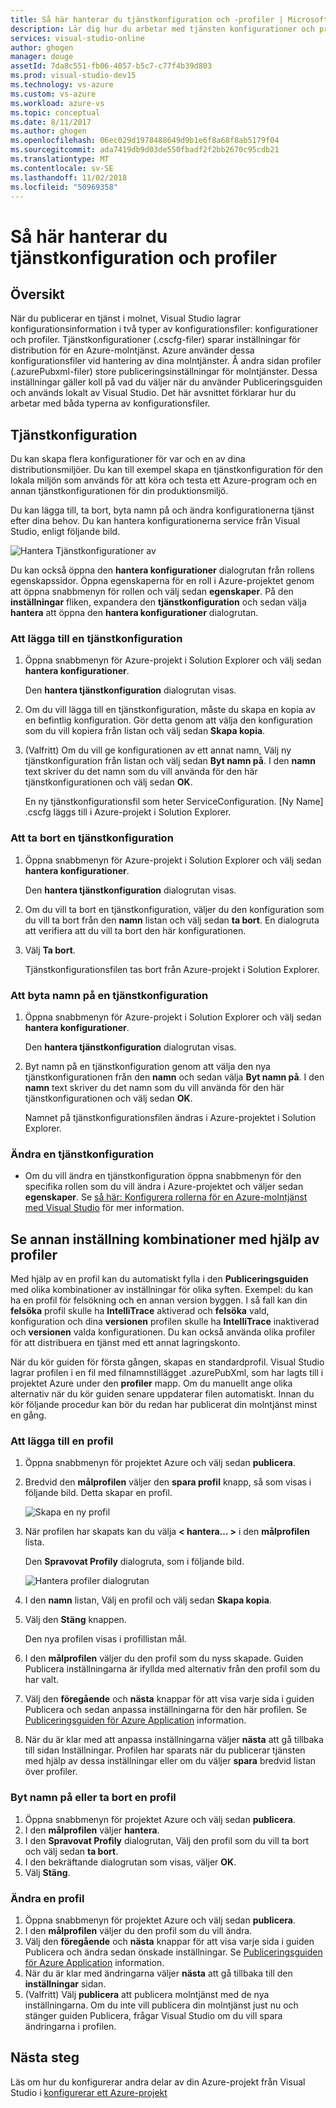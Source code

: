 ```yaml
---
title: Så här hanterar du tjänstkonfiguration och -profiler | Microsoft Docs
description: Lär dig hur du arbetar med tjänsten konfigurationer och profiler konfigurationsfiler | lagra inställningarna för distributionen vilket publiceringsinställningar för molntjänster.
services: visual-studio-online
author: ghogen
manager: douge
assetId: 7da8c551-fb06-4057-b5c7-c77f4b39d803
ms.prod: visual-studio-dev15
ms.technology: vs-azure
ms.custom: vs-azure
ms.workload: azure-vs
ms.topic: conceptual
ms.date: 8/11/2017
ms.author: ghogen
ms.openlocfilehash: 06ec029d1978488649d9b1e6f8a68f8ab5179f04
ms.sourcegitcommit: ada7419db9d03de550fbadf2f2bb2670c95cdb21
ms.translationtype: MT
ms.contentlocale: sv-SE
ms.lasthandoff: 11/02/2018
ms.locfileid: "50969358"
---
```

# <a name="how-to-manage-service-configurations-and-profiles"></a>Så här hanterar du tjänstkonfiguration och profiler
## <a name="overview"></a>Översikt
När du publicerar en tjänst i molnet, Visual Studio lagrar konfigurationsinformation i två typer av konfigurationsfiler: konfigurationer och profiler. Tjänstkonfigurationer (.cscfg-filer) sparar inställningar för distribution för en Azure-molntjänst. Azure använder dessa konfigurationsfiler vid hantering av dina molntjänster. Å andra sidan profiler (.azurePubxml-filer) store publiceringsinställningar för molntjänster. Dessa inställningar gäller koll på vad du väljer när du använder Publiceringsguiden och används lokalt av Visual Studio. Det här avsnittet förklarar hur du arbetar med båda typerna av konfigurationsfiler.

## <a name="service-configurations"></a>Tjänstkonfiguration
Du kan skapa flera konfigurationer för var och en av dina distributionsmiljöer. Du kan till exempel skapa en tjänstkonfiguration för den lokala miljön som används för att köra och testa ett Azure-program och en annan tjänstkonfigurationen för din produktionsmiljö.

Du kan lägga till, ta bort, byta namn på och ändra konfigurationerna tjänst efter dina behov. Du kan hantera konfigurationerna service från Visual Studio, enligt följande bild.

![Hantera Tjänstkonfigurationer av](./media/vs-azure-tools-service-configurations-and-profiles-how-to-manage/manage-service-config.png)

Du kan också öppna den **hantera konfigurationer** dialogrutan från rollens egenskapssidor. Öppna egenskaperna för en roll i Azure-projektet genom att öppna snabbmenyn för rollen och välj sedan **egenskaper**. På den **inställningar** fliken, expandera den **tjänstkonfiguration** och sedan välja **hantera** att öppna den **hantera konfigurationer** dialogrutan.

### <a name="to-add-a-service-configuration"></a>Att lägga till en tjänstkonfiguration
1. Öppna snabbmenyn för Azure-projekt i Solution Explorer och välj sedan **hantera konfigurationer**.
   
    Den **hantera tjänstkonfiguration** dialogrutan visas.
2. Om du vill lägga till en tjänstkonfiguration, måste du skapa en kopia av en befintlig konfiguration. Gör detta genom att välja den konfiguration som du vill kopiera från listan och välj sedan **Skapa kopia**.
3. (Valfritt) Om du vill ge konfigurationen av ett annat namn, Välj ny tjänstkonfiguration från listan och välj sedan **Byt namn på**. I den **namn** text skriver du det namn som du vill använda för den här tjänstkonfigurationen och välj sedan **OK**.
   
    En ny tjänstkonfigurationsfil som heter ServiceConfiguration. [Ny Name] .cscfg läggs till i Azure-projekt i Solution Explorer.

### <a name="to-delete-a-service-configuration"></a>Att ta bort en tjänstkonfiguration
1. Öppna snabbmenyn för Azure-projekt i Solution Explorer och välj sedan **hantera konfigurationer**.
   
    Den **hantera tjänstkonfiguration** dialogrutan visas.
2. Om du vill ta bort en tjänstkonfiguration, väljer du den konfiguration som du vill ta bort från den **namn** listan och välj sedan **ta bort**. En dialogruta att verifiera att du vill ta bort den här konfigurationen.
3. Välj **Ta bort**.
   
     Tjänstkonfigurationsfilen tas bort från Azure-projekt i Solution Explorer.

### <a name="to-rename-a-service-configuration"></a>Att byta namn på en tjänstkonfiguration
1. Öppna snabbmenyn för Azure-projekt i Solution Explorer och välj sedan **hantera konfigurationer**.
   
    Den **hantera tjänstkonfiguration** dialogrutan visas.
2. Byt namn på en tjänstkonfiguration genom att välja den nya tjänstkonfigurationen från den **namn** och sedan välja **Byt namn på**. I den **namn** text skriver du det namn som du vill använda för den här tjänstkonfigurationen och välj sedan **OK**.
   
    Namnet på tjänstkonfigurationsfilen ändras i Azure-projektet i Solution Explorer.

### <a name="to-change-a-service-configuration"></a>Ändra en tjänstkonfiguration
* Om du vill ändra en tjänstkonfiguration öppna snabbmenyn för den specifika rollen som du vill ändra i Azure-projektet och väljer sedan **egenskaper**. Se [så här: Konfigurera rollerna för en Azure-molntjänst med Visual Studio](https://docs.microsoft.com/azure/vs-azure-tools-configure-roles-for-cloud-service) för mer information.

## <a name="make-different-setting-combinations-by-using-profiles"></a>Se annan inställning kombinationer med hjälp av profiler
Med hjälp av en profil kan du automatiskt fylla i den **Publiceringsguiden** med olika kombinationer av inställningar för olika syften. Exempel: du kan ha en profil för felsökning och en annan version byggen. I så fall kan din **felsöka** profil skulle ha **IntelliTrace** aktiverad och **felsöka** vald, konfiguration och dina **versionen** profilen skulle ha **IntelliTrace** inaktiverad och **versionen** valda konfigurationen. Du kan också använda olika profiler för att distribuera en tjänst med ett annat lagringskonto.

När du kör guiden för första gången, skapas en standardprofil. Visual Studio lagrar profilen i en fil med filnamnstillägget .azurePubXml, som har lagts till i projektet Azure under den **profiler** mapp. Om du manuellt ange olika alternativ när du kör guiden senare uppdaterar filen automatiskt. Innan du kör följande procedur kan bör du redan har publicerat din molntjänst minst en gång.

### <a name="to-add-a-profile"></a>Att lägga till en profil
1. Öppna snabbmenyn för projektet Azure och välj sedan **publicera**.
2. Bredvid den **målprofilen** väljer den **spara profil** knapp, så som visas i följande bild. Detta skapar en profil.
   
    ![Skapa en ny profil](./media/vs-azure-tools-service-configurations-and-profiles-how-to-manage/create-new-profile.png)
3. När profilen har skapats kan du välja **< hantera... >** i den **målprofilen** lista.
   
    Den **Spravovat Profily** dialogruta, som i följande bild.
   
    ![Hantera profiler dialogrutan](./media/vs-azure-tools-service-configurations-and-profiles-how-to-manage/manage-profiles.png)
4. I den **namn** listan, Välj en profil och välj sedan **Skapa kopia**.
5. Välj den **Stäng** knappen.
   
    Den nya profilen visas i profillistan mål.
6. I den **målprofilen** väljer du den profil som du nyss skapade. Guiden Publicera inställningarna är ifyllda med alternativ från den profil som du har valt.
7. Välj den **föregående** och **nästa** knappar för att visa varje sida i guiden Publicera och sedan anpassa inställningarna för den här profilen. Se [Publiceringsguiden för Azure Application](http://go.microsoft.com/fwlink/p/?LinkID=623085) information.
8. När du är klar med att anpassa inställningarna väljer **nästa** att gå tillbaka till sidan Inställningar. Profilen har sparats när du publicerar tjänsten med hjälp av dessa inställningar eller om du väljer **spara** bredvid listan över profiler.

### <a name="to-rename-or-delete-a-profile"></a>Byt namn på eller ta bort en profil
1. Öppna snabbmenyn för projektet Azure och välj sedan **publicera**.
2. I den **målprofilen** väljer **hantera**.
3. I den **Spravovat Profily** dialogrutan, Välj den profil som du vill ta bort och välj sedan **ta bort**.
4. I den bekräftande dialogrutan som visas, väljer **OK**.
5. Välj **Stäng**.

### <a name="to-change-a-profile"></a>Ändra en profil
1. Öppna snabbmenyn för projektet Azure och välj sedan **publicera**.
2. I den **målprofilen** väljer du den profil som du vill ändra.
3. Välj den **föregående** och **nästa** knappar för att visa varje sida i guiden Publicera och ändra sedan önskade inställningar. Se [Publiceringsguiden för Azure Application](http://go.microsoft.com/fwlink/p/?LinkID=623085) information.
4. När du är klar med ändringarna väljer **nästa** att gå tillbaka till den **inställningar** sidan.
5. (Valfritt) Välj **publicera** att publicera molntjänst med de nya inställningarna. Om du inte vill publicera din molntjänst just nu och stänger guiden Publicera, frågar Visual Studio om du vill spara ändringarna i profilen.

## <a name="next-steps"></a>Nästa steg
Läs om hur du konfigurerar andra delar av din Azure-projekt från Visual Studio i [konfigurerar ett Azure-projekt](http://go.microsoft.com/fwlink/p/?LinkID=623075)

